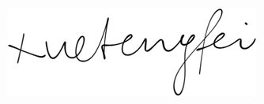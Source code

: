 <!-- # Blog About Xuetengfei -->
<!-- <img src='https://loremxuetengfei.oss-cn-beijing.aliyuncs.com/developing_code-1566157337.svg'/> -->
<!-- <img src='https://loremxuetengfei.oss-cn-beijing.aliyuncs.com/The-ladder-of-progress.png' width='500px'/> -->
<!-- <img src='https://loremxuetengfei.oss-cn-beijing.aliyuncs.com/xtf-blog-home-page.jpg'/> -->
<!-- <img src='https://loremxuetengfei.oss-cn-beijing.aliyuncs.com/chahua-2019-01-21.jpg' width='600px'/> -->
<!-- <img src="https://loremxuetengfei.oss-cn-beijing.aliyuncs.com/Linus-Torvalds.jpeg" width='900px'/> -->

<!--

<img src='https://loremxuetengfei.oss-cn-beijing.aliyuncs.com/linus-torvalds-1566157562.jpg' width='400px' style="outline:none"/>


 ?> 怕什么真理无穷，进一寸有一寸的欢喜。
?> `docsify serve docs` cli to build the project ,and the `docs` is the project name.
?> the `l` keyboard: Switch menu
?> the `o` keyboard: Scroll 2 top
?> the `h` keyboard: Go Home
?> [github.com/xuetengfei](https://github.com/xuetengfei)

-->

<!-- # welcome to my blog -->

<!-- <img src='https://loremxuetengfei.oss-cn-beijing.aliyuncs.com/think-1566222930.jpeg'/> -->

<img src='./_assets/xtf.svg'>

<!-- 之前不小心，把隐私信息暴露到 GitHub 了， -->

<!-- 我重新整理了一下仓库分支。log 就清零了。唉！ -->
